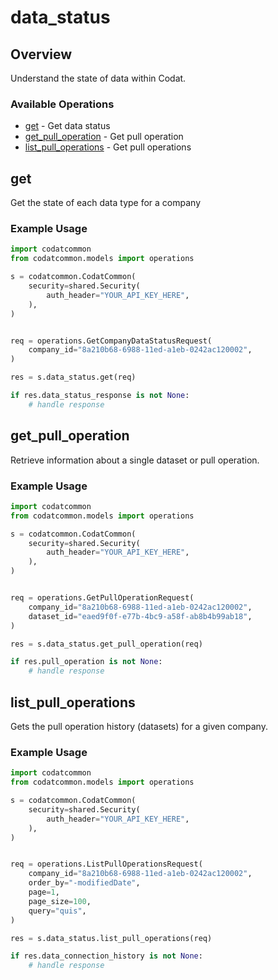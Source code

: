 # data_status

## Overview

Understand the state of data within Codat.

### Available Operations

* [get](#get) - Get data status
* [get_pull_operation](#get_pull_operation) - Get pull operation
* [list_pull_operations](#list_pull_operations) - Get pull operations

## get

Get the state of each data type for a company

### Example Usage

```python
import codatcommon
from codatcommon.models import operations

s = codatcommon.CodatCommon(
    security=shared.Security(
        auth_header="YOUR_API_KEY_HERE",
    ),
)


req = operations.GetCompanyDataStatusRequest(
    company_id="8a210b68-6988-11ed-a1eb-0242ac120002",
)

res = s.data_status.get(req)

if res.data_status_response is not None:
    # handle response
```

## get_pull_operation

Retrieve information about a single dataset or pull operation.

### Example Usage

```python
import codatcommon
from codatcommon.models import operations

s = codatcommon.CodatCommon(
    security=shared.Security(
        auth_header="YOUR_API_KEY_HERE",
    ),
)


req = operations.GetPullOperationRequest(
    company_id="8a210b68-6988-11ed-a1eb-0242ac120002",
    dataset_id="eaed9f0f-e77b-4bc9-a58f-ab8b4b99ab18",
)

res = s.data_status.get_pull_operation(req)

if res.pull_operation is not None:
    # handle response
```

## list_pull_operations

Gets the pull operation history (datasets) for a given company.

### Example Usage

```python
import codatcommon
from codatcommon.models import operations

s = codatcommon.CodatCommon(
    security=shared.Security(
        auth_header="YOUR_API_KEY_HERE",
    ),
)


req = operations.ListPullOperationsRequest(
    company_id="8a210b68-6988-11ed-a1eb-0242ac120002",
    order_by="-modifiedDate",
    page=1,
    page_size=100,
    query="quis",
)

res = s.data_status.list_pull_operations(req)

if res.data_connection_history is not None:
    # handle response
```
